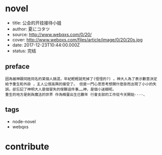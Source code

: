 
# novel

- title: 公会的开挂接待小姐
- author: 夏にコタツ
- source: http://www.webqxs.com/0/20/
- cover: http://www.webqxs.com/files/article/image/0/20/20s.jpg
- date: 2017-12-23T10:44:00.000Z
- status: 完结

## preface

```
因為被神跟同姓同名的某個人搞混，年紀輕輕就死掉了(怪怪的?) 。神大人為了表示歉意決定
給予重生和外掛 ，主人公很高興的接受了。 但是一門心思思考想開什麼掛而出現了小小的失
誤。卻忘記了神明大人是個冒失的傢夥這件事……神，是個小迷糊呢。
重生的地方是劍與魔法的世界 作為精靈出生已數年 行會支部的工作從今天開始----、
```

## tags

- node-novel
- webqxs

# contribute

